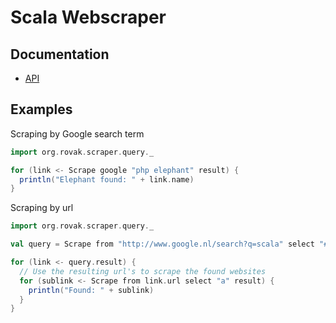 Scala Webscraper
================

## Documentation

- [API](http://ci.razko.nl/job/WebsiteScraper/Documentation/index.html)

## Examples

Scraping by Google search term

```scala
import org.rovak.scraper.query._

for (link <- Scrape google "php elephant" result) {
  println("Elephant found: " + link.name)
}
```

Scraping by url

```scala
import org.rovak.scraper.query._

val query = Scrape from "http://www.google.nl/search?q=scala" select "#res li.g h3.r a"

for (link <- query.result) {
  // Use the resulting url's to scrape the found websites
  for (sublink <- Scrape from link.url select "a" result) {
    println("Found: " + sublink)
  }
}
```
